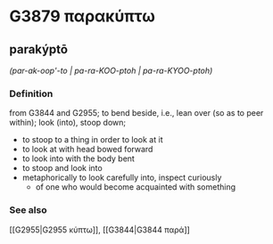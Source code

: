 # G3879 παρακύπτω

## parakýptō

_(par-ak-oop'-to | pa-ra-KOO-ptoh | pa-ra-KYOO-ptoh)_

### Definition

from G3844 and G2955; to bend beside, i.e., lean over (so as to peer within); look (into), stoop down; 

- to stoop to a thing in order to look at it
- to look at with head bowed forward
- to look into with the body bent
- to stoop and look into
- metaphorically to look carefully into, inspect curiously
  - of one who would become acquainted with something

### See also

[[G2955|G2955 κύπτω]], [[G3844|G3844 παρά]]
